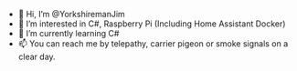 - 👋 Hi, I’m @YorkshiremanJim
- 👀 I’m interested in C#, Raspberry Pi (Including Home Assistant Docker)
- 🌱 I’m currently learning C#
- 📫 You can reach me by telepathy, carrier pigeon or smoke signals on a clear day. 

<!---
YorkshiremanJim/YorkshiremanJim is a ✨ special ✨ repository because its `README.md` (this file) appears on your GitHub profile.
You can click the Preview link to take a look at your changes.
--->
